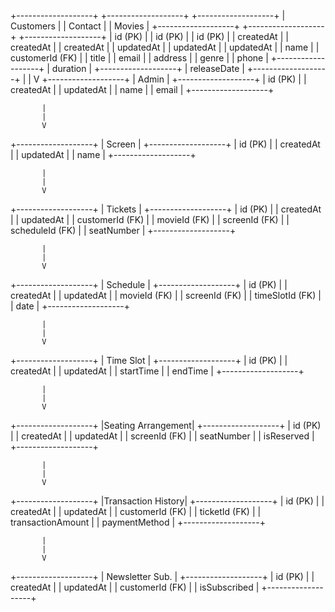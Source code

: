 +-------------------+     +-------------------+     +-------------------+
|    Customers      |     |      Contact      |     |      Movies       |
+-------------------+     +-------------------+     +-------------------+
| id (PK)           |     | id (PK)           |     | id (PK)           |
| createdAt         |     | createdAt         |     | createdAt         |
| updatedAt         |     | updatedAt         |     | updatedAt         |
| name              |     | customerId (FK)   |     | title             |
| email             |     | address           |     | genre             |
| phone             |     +-------------------+     | duration          |
+-------------------+                               | releaseDate       |
                                                    +-------------------+
           |
           |
           V
+-------------------+
|       Admin       |
+-------------------+
| id (PK)           |
| createdAt         |
| updatedAt         |
| name              |
| email             |
+-------------------+

           |
           |
           V
+-------------------+
|      Screen       |
+-------------------+
| id (PK)           |
| createdAt         |
| updatedAt         |
| name              |
+-------------------+

           |
           |
           V
+-------------------+
|      Tickets      |
+-------------------+
| id (PK)           |
| createdAt         |
| updatedAt         |
| customerId (FK)   |
| movieId (FK)      |
| screenId (FK)     |
| scheduleId (FK)   |
| seatNumber        |
+-------------------+

           |
           |
           V
+-------------------+
|     Schedule      |
+-------------------+
| id (PK)           |
| createdAt         |
| updatedAt         |
| movieId (FK)      |
| screenId (FK)     |
| timeSlotId (FK)   |
| date              |
+-------------------+

           |
           |
           V
+-------------------+
|    Time Slot      |
+-------------------+
| id (PK)           |
| createdAt         |
| updatedAt         |
| startTime         |
| endTime           |
+-------------------+

           |
           |
           V
+-------------------+
|Seating Arrangement|
+-------------------+
| id (PK)           |
| createdAt         |
| updatedAt         |
| screenId (FK)     |
| seatNumber        |
| isReserved        |
+-------------------+

           |
           |
           V
+-------------------+
|Transaction History|
+-------------------+
| id (PK)           |
| createdAt         |
| updatedAt         |
| customerId (FK)   |
| ticketId (FK)     |
| transactionAmount |
| paymentMethod     |
+-------------------+

           |
           |
           V
+-------------------+
| Newsletter Sub.   |
+-------------------+
| id (PK)           |
| createdAt         |
| updatedAt         |
| customerId (FK)   |
| isSubscribed      |
+-------------------+
